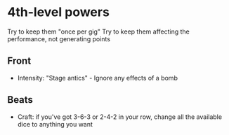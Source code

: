 
# 4th-level powers

Try to keep them "once per gig"
Try to keep them affecting the performance, not generating points

## Front

 * Intensity: "Stage antics" - Ignore any effects of a bomb


## Beats

 * Craft: if you've got 3-6-3 or 2-4-2 in your row, change all the
   available dice to anything you want

